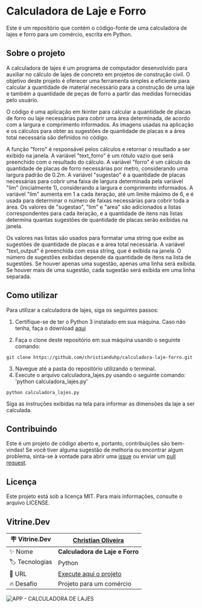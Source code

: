 <h1> Calculadora de Laje e Forro </h1>

Este é um repositório que contém o código-fonte de uma calculadora de lajes e forro para um comércio, escrita em Python.

## Sobre o projeto
A calculadora de lajes é um programa de computador desenvolvido para auxiliar no cálculo de lajes de concreto em projetos de construção civil. O objetivo deste projeto é oferecer uma ferramenta simples e eficiente para calcular a quantidade de material necessário para a construção de uma laje e também a quantidade de peças de forro a partir das medidas fornecidas pelo usuário.

O código é uma aplicação em tkinter para calcular a quantidade de placas de forro ou laje necessárias para cobrir uma área determinada, de acordo com a largura e comprimento informados. As imagens usadas na aplicação e os cálculos para obter as sugestões de quantidade de placas e a área total necessária são definidos no código.

A função "forro" é responsável pelos cálculos e retornar o resultado a ser exibido na janela. A variável "text_forro" é um rótulo vazio que será preenchido com o resultado do cálculo. A variável "forro" é um cálculo da quantidade de placas de forro necessárias por metro, considerando uma largura padrão de 0.2m. A variável "sugestao" é a quantidade de placas necessárias para cobrir uma faixa de largura determinada pela variável "lim" (inicialmente 1), considerando a largura e comprimento informados. A variável "lim" aumenta em 1 a cada iteração, até um limite máximo de 6, e é usada para determinar o número de faixas necessárias para cobrir toda a área. Os valores de "sugestao", "lim" e "area" são adicionados a listas correspondentes para cada iteração, e a quantidade de itens nas listas determina quantas sugestões de quantidade de placas serão exibidas na janela.

Os valores nas listas são usados para formatar uma string que exibe as sugestões de quantidade de placas e a área total necessária. A variável "text_output" é preenchida com essa string, que é exibida na janela. O número de sugestões exibidas depende da quantidade de itens na lista de sugestões. Se houver apenas uma sugestão, apenas uma linha será exibida. Se houver mais de uma sugestão, cada sugestão será exibida em uma linha separada.

## Como utilizar
Para utilizar a calculadora de lajes, siga os seguintes passos:



1) Certifique-se de ter o Python 3 instalado em sua máquina. Caso não tenha, faça o download <a href="https://www.python.org/downloads/">aqui</a> 

2) Faça o clone deste repositório em sua máquina usando o seguinte comando: 

```
git clone https://github.com/christianduhp/calculadora-laje-forro.git
```

3) Navegue até a pasta do repositório utilizando o terminal.
4) Execute o arquivo calculadora_lajes.py usando o seguinte comando: 'python calculadora_lajes.py'

```
python calculadora_lajes.py
```

Siga as instruções exibidas na tela para informar as dimensões da laje a ser calculada.

## Contribuindo
Este é um projeto de código aberto e, portanto, contribuições são bem-vindas! Se você tiver alguma sugestão de melhoria ou encontrar algum problema, sinta-se à vontade para abrir uma <a href="https://github.com/christianduhp/calculadora-laje-forro/issues">issue</a> ou enviar um <a href="https://github.com/christianduhp/calculadora-laje-forro/pulls">pull request</a>.

## Licença
Este projeto está sob a licença MIT. Para mais informações, consulte o arquivo LICENSE.

## Vitrine.Dev

| :placard: Vitrine.Dev |<a href="https://cursos.alura.com.br/vitrinedev/christianoliver">Christian Oliveira</a> |
| -------------  | --- |
| :sparkles: Nome        | **Calculadora de Laje e Forro**
| :label: Tecnologias | Python
| :rocket: URL         |<a href="https://replit.com/@christian-duhp/CALCULADORA-DE-LAJE-E-FORRO-DE-PVC">Execute aqui o projeto</a>
| :fire: Desafio     | Projeto para um comércio

![APP - CALCULADORA DE LAJES ](https://user-images.githubusercontent.com/85292359/220915506-294ea264-d7e9-4c56-b4e2-83026854aa49.png#vitrinedev)
